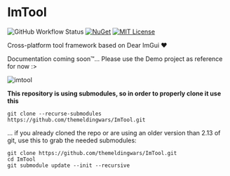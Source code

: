 
# ImTool
![GitHub Workflow Status](https://img.shields.io/github/workflow/status/themeldingwars/ImTool/Build%20and%20publish)
[![NuGet](https://img.shields.io/nuget/v/ImTool.svg)](https://www.nuget.org/packages/ImTool)
[![MIT License](https://img.shields.io/github/license/themeldingwars/ImTool.svg)](https://github.com/themeldingwars/ImTool/blob/master/LICENSE)

Cross-platform tool framework based on Dear ImGui ❤

Documentation coming soon™... Please use the Demo project as reference for now :> 

![imtool](https://user-images.githubusercontent.com/5398037/137033797-e66044b0-0ab0-4cd6-889e-e5d4c8fa6f88.png)


**This repository is using submodules, so in order to properly clone it use this**
```
git clone --recurse-submodules https://github.com/themeldingwars/ImTool.git
```

... if you already cloned the repo or are using an older version than 2.13 of git, use this to grab the needed submodules:

```
git clone https://github.com/themeldingwars/ImTool.git
cd ImTool
git submodule update --init --recursive
```
